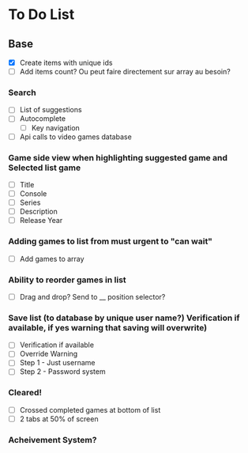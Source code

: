 # To Do List

## Base
* [x] Create items with unique ids
* [ ] Add items count? Ou peut faire directement sur array au besoin?

### Search
* [ ] List of suggestions
* [ ] Autocomplete
	* [ ] Key navigation
* [ ] Api calls to video games database

### Game side view when highlighting suggested game and Selected list game
* [ ] Title
* [ ] Console
* [ ] Series
* [ ] Description
* [ ] Release Year

### Adding games to list from must urgent to "can wait"
* [ ] Add games to array

### Ability to reorder games in list
* [ ] Drag and drop? Send to __ position selector?

### Save list (to database by unique user name?) Verification if available, if yes warning that saving will overwrite)
* [ ] Verification if available
* [ ] Override Warning
* [ ] Step 1 - Just username
* [ ] Step 2 - Password system

### Cleared!
* [ ] Crossed completed games at bottom of list
* [ ] 2 tabs at 50% of screen

### Acheivement System?
